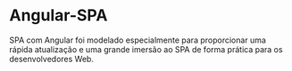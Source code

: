 # Angular-SPA
 SPA com Angular foi modelado especialmente para proporcionar uma rápida atualização e uma grande imersão ao SPA de forma prática para os desenvolvedores Web.
